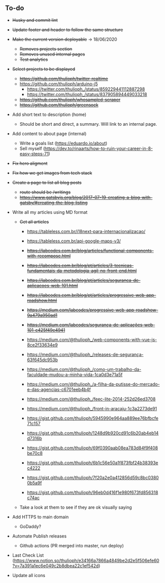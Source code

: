 ## To-do

- ~~Husky and commit lint~~
- ~~Update footer and header to follow the same structure~~

- ~~Make the current version deployable~~ -> 18/06/2020
  - ~~Removes projects section~~
  - ~~Removes unused internal pages~~
  - ~~Test analytics~~

- ~~Select projects to be displayed~~
  - ~~https://github.com/thulioph/twitter-realtime~~
  - https://github.com/thulioph/arduino-j5
    - https://twitter.com/thulioph_/status/859229441112887298
    - https://twitter.com/thulioph_/status/837905894449033218
  - ~~https://github.com/thulioph/whosampled-scraper~~
  - ~~https://github.com/thulioph/greensock~~


- Add short text to description (home)
  - Should be short and direct, a summary. Will link to an internal page.
- Add content to about page (internal)
  - Write a goals list (https://eduardo.io/about)
  - Sell myself (https://dev.to/rinaarts/how-to-ruin-your-career-in-8-easy-steps-71)

- ~~Fix hero aligment~~
- ~~Fix how we get images from tech stack~~

- ~~Create a page to list all blog posts~~
  - ~~route should be /writings~~
  - ~~https://www.gatsbyjs.org/blog/2017-07-19-creating-a-blog-with-gatsby/#creating-the-blog-listing~~

- Write all my articles using MD format
  - ~~Get all articles~~
    - https://tableless.com.br/i18next-para-internacionalizacao/
    - https://tableless.com.br/api-google-maps-v3/
  
    - ~~https://labcodes.com.br/blog/articles/functional-components-with-recompose.html~~
    - ~~https://labcodes.com.br/blog/pt/articles/3-tecnicas-fundamentais-da-metodologia-agil-no-front-end.html~~
    - ~~https://labcodes.com.br/blog/pt/articles/seguranca-de-aplicacoes-web-101.html~~
    - ~~https://labcodes.com.br/blog/pt/articles/progressive-web-app-roadshow.html~~

    - ~~https://medium.com/labcodes/progressive-web-app-roadshow-9a479a950ad1~~
    - ~~https://medium.com/labcodes/segurança-de-aplicações-web-101-c425f49e4941~~

    - https://medium.com/@thulioph_/web-components-with-vue-js-8ce2f33634e9
    - https://medium.com/@thulioph_/releases-de-segurança-63f645dc953b
    - https://medium.com/@thulioph_/como-um-trabalho-da-faculdade-mudou-a-minha-vida-1ca0d3e71a5f
    - https://medium.com/@thulioph_/a-filha-da-putisse-do-mercado-e-das-agencias-c6701eeb4b4f
    - https://medium.com/@thulioph_/feec-lite-2014-252d26ed3708
    - https://medium.com/@thulioph_/front-in-aracaju-1c3a2273de91

    - https://gist.github.com/thulioph/5945990e964aa889ee76bfbcfe71c157
    - https://gist.github.com/thulioph/1248d9b920cd91c6b20ab4eb14d7316b
    - https://gist.github.com/thulioph/69f0390aab08ea783d84f9f408be70c8
    - https://gist.github.com/thulioph/6b1c56e50a1f873fbf24b38393ec4222
    - https://gist.github.com/thulioph/7f20a2e0a412856d59c8bc03800b5a9f
    - https://gist.github.com/thulioph/96eb0d416f1e980f673fd856318c74ac

  - Take a look at them to see if they are ok visually saying

- Add HTTPS to main domain
  - GoDaddy?

- Automate Publish releases
  - Github actions (PR merged into master, run deploy)
- Last Check List (https://www.notion.so/thulioph/e34166a7866a4849be2d2e5f506efe60?v=7a391a1ec6e049c2b8dbea22c1ef542d)
- Update all icons